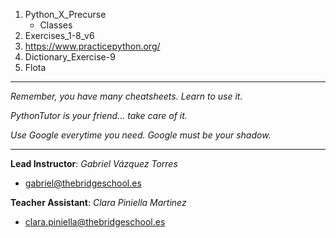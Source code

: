 1. Python_X_Precurse
    - Classes
2. Exercises_1-8_v6
3. https://www.practicepython.org/
4. Dictionary_Exercise-9
5. Flota

---------

*Remember, you have many cheatsheets. Learn to use it.*

*PythonTutor is your friend... take care of it.*

*Use Google everytime you need. Google must be your shadow.*

---------

**Lead Instructor**: *Gabriel Vázquez Torres*

- gabriel@thebridgeschool.es

**Teacher Assistant**: *Clara Piniella Martinez*

- clara.piniella@thebridgeschool.es